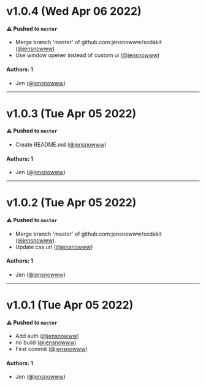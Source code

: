 # v1.0.4 (Wed Apr 06 2022)

#### ⚠️ Pushed to `master`

- Merge branch 'master' of github.com:jensnowww/sodakit ([@jensnowww](https://github.com/jensnowww))
- Use window opener instead of custom ui ([@jensnowww](https://github.com/jensnowww))

#### Authors: 1

- Jen ([@jensnowww](https://github.com/jensnowww))

---

# v1.0.3 (Tue Apr 05 2022)

#### ⚠️ Pushed to `master`

- Create README.md ([@jensnowww](https://github.com/jensnowww))

#### Authors: 1

- Jen ([@jensnowww](https://github.com/jensnowww))

---

# v1.0.2 (Tue Apr 05 2022)

#### ⚠️ Pushed to `master`

- Merge branch 'master' of github.com:jensnowww/sodakit ([@jensnowww](https://github.com/jensnowww))
- Update css url ([@jensnowww](https://github.com/jensnowww))

#### Authors: 1

- Jen ([@jensnowww](https://github.com/jensnowww))

---

# v1.0.1 (Tue Apr 05 2022)

#### ⚠️ Pushed to `master`

- Add auth ([@jensnowww](https://github.com/jensnowww))
- no build ([@jensnowww](https://github.com/jensnowww))
- First commit ([@jensnowww](https://github.com/jensnowww))

#### Authors: 1

- Jen ([@jensnowww](https://github.com/jensnowww))
